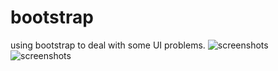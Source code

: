 # bootstrap

using bootstrap to deal with some UI problems.
![screenshots](/relative/homepage.png "Optional Title")
![screenshots](/relative/login.png "Optional Title")
